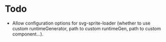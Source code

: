 # Todo

* Allow configuration options for svg-sprite-loader (whether to use custom runtimeGenerator, path to custom runtimeGen, path to custom component...). 

